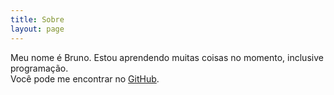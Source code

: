 ```yaml
---
title: Sobre
layout: page
---
```


Meu nome é Bruno. Estou aprendendo muitas coisas no momento, inclusive programação.  
Você pode me encontrar no [GitHub](https://github.com/ignazweis2).
